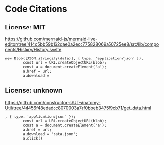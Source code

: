# Code Citations

## License: MIT
https://github.com/mermaid-js/mermaid-live-editor/tree/414c5bb59b162dae0a2ecc775828069a50725ee8/src/lib/components/History/History.svelte

```
new Blob([JSON.stringify(data)], { type: 'application/json' });
        const url = URL.createObjectURL(blob);
        const a = document.createElement('a');
        a.href = url;
        a.download =
```


## License: unknown
https://github.com/constructor-s/UT-Anatomy-Util/tree/4d456f48edadcc8070003a7af0bbeb3475f9cb71/get_data.html

```
, { type: 'application/json' });
        const url = URL.createObjectURL(blob);
        const a = document.createElement('a');
        a.href = url;
        a.download = 'data.json';
        a.click()
```

